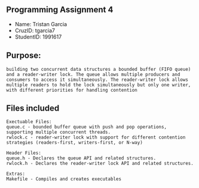 ## Programming Assignment 4
* Name: Tristan Garcia
* CruzID: tgarcia7
* StudentID: 1991617

## Purpose:
    building two concurrent data structures a bounded buffer (FIFO queue) and a reader-writer lock. The queue allows multiple producers and consumers to access it simultaneously. The reader-writer lock allows multiple readers to hold the lock simultaneously but only one writer, with different priorities for handling contention


## Files included
    Exectuable Files:
    queue.c - bounded buffer queue with push and pop operations, supporting multiple concurrent threads.
    rwlock.c - reader-writer lock with support for different contention strategies (readers-first, writers-first, or N-way)

    Header Files:
    queue.h - Declares the queue API and related structures.
    rwlock.h - Declares the reader-writer lock API and related structures.

    Extras:
    Makefile - Compiles and creates executables
